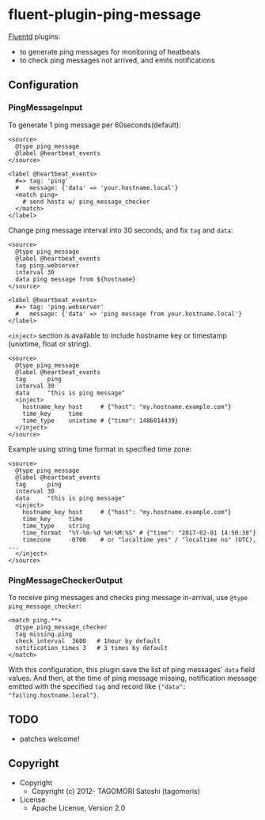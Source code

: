 # fluent-plugin-ping-message

[Fluentd](http://fluentd.org) plugins:

* to generate ping messages for monitoring of heatbeats
* to check ping messages not arrived, and emits notifications

## Configuration

### PingMessageInput

To generate 1 ping message per 60seconds(default):

    <source>
      @type ping_message
      @label @heartbeat_events
    </source>
    
    <label @heartbeat_events>
      #=> tag: 'ping'
      #   message: {'data' => 'your.hostname.local'}
      <match ping>
        # send hosts w/ ping_message_checker
      </match>
    </label>

Change ping message interval into 30 seconds, and fix `tag` and `data`:

    <source>
      @type ping_message
      @label @heartbeat_events
      tag ping.webserver
      interval 30
      data ping message from ${hostname}
    </source>
    
    <label @heartbeat_events>
      #=> tag: 'ping.webserver'
      #   message: {'data' => 'ping message from your.hostname.local'}
    </label>

`<inject>` section is available to include hostname key or timestamp (unixtime, float or string).

    <source>
      @type ping_message
      @label @heartbeat_events
      tag      ping
      interval 30
      data     "this is ping message"
      <inject>
        hostname_key host     # {"host": "my.hostname.example.com"}
        time_key     time
        time_type    unixtime # {"time": 1486014439}
      </inject>
    </source>

Example using string time format in specified time zone:

    <source>
      @type ping_message
      @label @heartbeat_events
      tag      ping
      interval 30
      data     "this is ping message"
      <inject>
        hostname_key host     # {"host": "my.hostname.example.com"}
        time_key     time
        time_type    string
        time_format  "%Y-%m-%d %H:%M:%S" # {"time": "2017-02-01 14:50:38"}
        timezone     -0700    # or "localtime yes" / "localtime no" (UTC), ...
      </inject>
    </source>

### PingMessageCheckerOutput

To receive ping messages and checks ping message in-arrival, use `@type ping_message_checker`:

    <match ping.**>
      @type ping_message_checker
      tag missing.ping
      check_interval  3600   # 1hour by default
      notification_times 3   # 3 times by default
    </match>

With this configuration, this plugin save the list of ping messages' `data` field values. And then, at the time of ping message missing, notification message emitted with the specified `tag` and record like `{"data": "failing.hostname.local"}`.

## TODO

* patches welcome!

## Copyright

* Copyright
  * Copyright (c) 2012- TAGOMORI Satoshi (tagomoris)
* License
  * Apache License, Version 2.0
